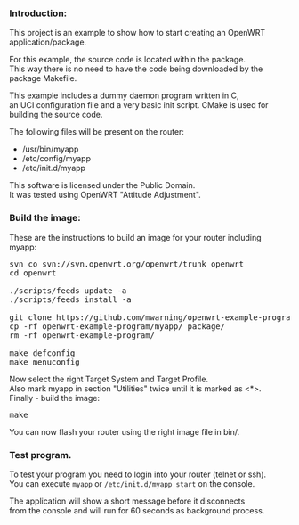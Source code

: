 ### Introduction:

This project is an example to show how to start creating
an OpenWRT application/package.

For this example, the source code is located within the package.<br />
This way there is no need to have the code being downloaded by the package
Makefile.

This example includes a dummy daemon program written in C,<br />
an UCI configuration file and a very basic init script.
CMake is used for building the source code.

The following files will be present on the router:

* /usr/bin/myapp
* /etc/config/myapp
* /etc/init.d/myapp

This software is licensed under the Public Domain.<br />
It was tested using OpenWRT "Attitude Adjustment".

### Build the image:

These are the instructions to build an image
for your router including myapp:

<pre>
svn co svn://svn.openwrt.org/openwrt/trunk openwrt
cd openwrt

./scripts/feeds update -a
./scripts/feeds install -a

git clone https://github.com/mwarning/openwrt-example-program.git
cp -rf openwrt-example-program/myapp/ package/
rm -rf openwrt-example-program/

make defconfig
make menuconfig
</pre>

Now select the right Target System and Target Profile.<br />
Also mark myapp in section "Utilities" twice until it is marked as <*>.<br />
Finally - build the image:
<pre>
make
</pre>

You can now flash your router using the right image file in bin/.

### Test program.

To test your program you need to login into your router (telnet or ssh).<br />
You can execute `myapp` or `/etc/init.d/myapp start` on the console.

The application will show a short message before it disconnects<br />
from the console and will run for 60 seconds as background process.
